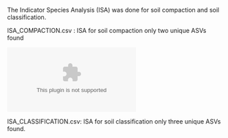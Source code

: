 The Indicator Species Analysis (ISA) was done for soil compaction and soil classification.

ISA_COMPACTION.csv : ISA for soil compaction only two unique ASVs found

![Figure 1](https://github.com/cynthiaachung/micb575-team3/blob/main/R/Indicator%20Taxa%20Analysis/ISA_CLASSIFICATION.csv)

ISA_CLASSIFICATION.csv: ISA for soil classification only three unique ASVs found.



